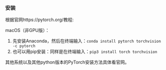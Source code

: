### 安装

根据官网https://pytorch.org/教程:

macOS（非GPU版）：

  1. 先安装Anaconda，然后在终端输入：`conda install pytorch torchvision -c pytorch`
  2. 也可以用pip安装：同样是在终端输入：`pip3 install torch torchvision`

其他系统以及其他python版本的PyTorch安装方法具体看官网。